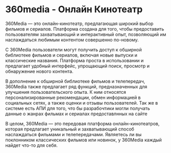 # 360media - Онлайн Кинотеатр

360Media — это онлайн-кинотеатр, предлагающая широкий выбор фильмов и сериалов. Платформа создана для того, чтобы предоставить пользователям захватывающий и интерактивный опыт, позволяющий им наслаждаться любимым контентом совершенно по-новому.

С 360Media пользователи могут получить доступ к обширной библиотеке фильмов и сериалов, включая новые выпуски и классические названия. Платформа проста в использовании и предлагает удобный интерфейс, упрощающий поиск, просмотр и обнаружение нового контента.

В дополнение к обширной библиотеке фильмов и телепередач, 360Media также предлагает ряд функций, предназначенных для улучшения пользовательского опыта. К ним относятся персонализированные рекомендации, обмен информацией в социальных сетях, а также оценки и отзывы пользователей. Так же в системе есть АПИ для того, что бы разрабочтики могли получать данные о жанрах фильмах и сериалах предоставлнных на сайте

В целом, 360Media — это передовая платформа онлайн-кинотеатров, которая предлагает уникальный и захватывающий способ наслаждаться фильмами и телепередачами. Являетесь ли вы поклонником классических фильмов или новинок, у 360Media каждый найдет что-то для себя.
